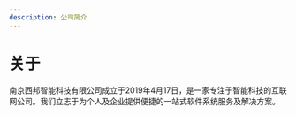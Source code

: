 ```yaml
---
description: 公司简介
---
```


# 关于

南京西邦智能科技有限公司成立于2019年4月17日，是一家专注于智能科技的互联网公司。我们立志于为个人及企业提供便捷的一站式软件系统服务及解决方案。



